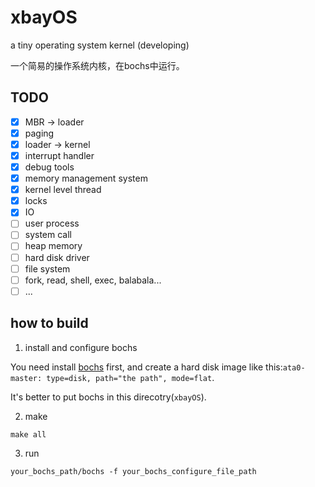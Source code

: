 # xbayOS
a tiny operating system kernel (developing)

一个简易的操作系统内核，在bochs中运行。

## TODO
- [x] MBR -> loader
- [x] paging
- [x] loader -> kernel
- [x] interrupt handler
- [x] debug tools
- [x] memory management system
- [x] kernel level thread
- [x] locks
- [x] IO
- [ ] user process
- [ ] system call
- [ ] heap memory
- [ ] hard disk driver
- [ ] file system
- [ ] fork, read, shell, exec, balabala...
- [ ] ...

## how to build

1. install and configure bochs
   
You need install [bochs](http://bochs.sourceforge.net/getcurrent.html) first, and create a hard disk image like this:`ata0-master: type=disk, path="the path", mode=flat`.


It's better to put bochs in this direcotry(`xbayOS`).

2. make
```
make all
```

3. run
```
your_bochs_path/bochs -f your_bochs_configure_file_path
```